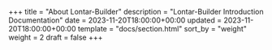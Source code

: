 +++
title = "About Lontar-Builder"
description = "Lontar-Builder Introduction Documentation"
date = 2023-11-20T18:00:00+00:00
updated = 2023-11-20T18:00:00+00:00
template = "docs/section.html"
sort_by = "weight"
weight = 2
draft = false
+++


